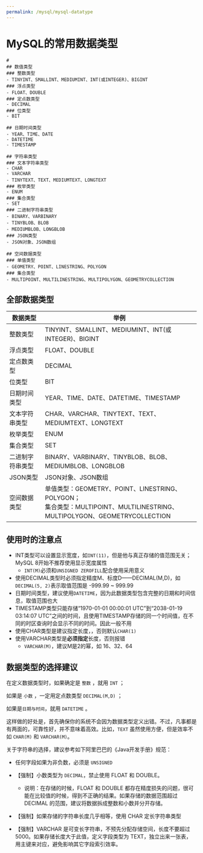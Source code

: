 ```yaml
---
permalink: /mysql/mysql-datatype
---
```


# MySQL的常用数据类型

```markmap
# 
## 数值类型
### 整数类型 
- TINYINT、SMALLINT、MEDIUMINT、INT(或INTEGER)、BIGINT
### 浮点类型
- FLOAT、DOUBLE
### 定点数类型
- DECIMAL
### 位类型
- BIT

## 日期时间类型
- YEAR、TIME、DATE
- DATETIME
- TIMESTAMP

## 字符串类型
### 文本字符串类型
- CHAR
- VARCHAR
- TINYTEXT、TEXT、MEDIUMTEXT、LONGTEXT
### 枚举类型
- ENUM
### 集合类型
- SET
### 二进制字符串类型
- BINARY、VARBINARY
- TINYBLOB、BLOB
- MEDIUMBLOB、LONGBLOB
### JSON类型
- JSON对象、JSON数组

## 空间数据类型
### 单值类型
- GEOMETRY、POINT、LINESTRING、POLYGON
### 集合类型
- MULTIPOINT、MULTILINESTRING、MULTIPOLYGON、GEOMETRYCOLLECTION
```

## 全部数据类型

| 数据类型 | 举例 |
| -------- | ---- |
| 整数类型 | TINYINT、SMALLINT、MEDIUMINT、INT(或INTEGER)、BIGINT |
| 浮点类型 | FLOAT、DOUBLE |
| 定点数类型 | DECIMAL |
| 位类型 | BIT |
| 日期时间类型 | YEAR、TIME、DATE、DATETIME、TIMESTAMP |
| 文本字符串类型 | CHAR、VARCHAR、TINYTEXT、TEXT、MEDIUMTEXT、LONGTEXT |
| 枚举类型 | ENUM |
| 集合类型 | SET |
| 二进制字符串类型 | BINARY、VARBINARY、TINYBLOB、BLOB、MEDIUMBLOB、LONGBLOB |
| JSON类型 | JSON对象、JSON数组 |
| 空间数据类型 | 单值类型：GEOMETRY、POINT、LINESTRING、POLYGON；<br>集合类型：MULTIPOINT、MULTILINESTRING、MULTIPOLYGON、GEOMETRYCOLLECTION |


## 使用时的注意点

- INT类型可以设置显示宽度，如`INT(11)`，但是他与真正存储的值范围无关；MySQL 8开始不推荐使用显示宽度属性
  - `INT(M)`必须和`UNSIGNED ZEROFILL`配合使用采用意义
- 使用DECIMAL类型时必须指定精度M、标度D——DECIMAL(M,D)，如`DECIMAL(5, 2)`表示取值范围是 -999.99 ~ 999.99
- 日期时间类型，建议使用`DATETIME`，因为此数据类型包含完整的日期和时间信息，取值范围也大
- TIMESTAMP类型只能存储“1970-01-01 00:00:01 UTC”到“2038-01-19 03:14:07 UTC”之间的时间，且使用TIMESTAMP存储的同一个时间值，在不同的时区查询时会显示不同的时间。因此一般不用
- 使用CHAR类型是建议指定长度，，否则默认`CHAR(1)`
- 使用VARCHAR类型是**必须指定**长度，否则报错
  -  `VARCHAR(M)`，建议M是2的幂，如 16、32、64


## 数据类型的选择建议

在定义数据类型时，如果确定是 `整数` ，就用 `INT` ；

如果是 `小数` ，一定用定点数类型 `DECIMAL(M,D)` ；

如果是`日期与时间`，就用 `DATETIME` 。

这样做的好处是，首先确保你的系统不会因为数据类型定义出错。不过，凡事都是有两面的，可靠性好，并不意味着高效。比如，`TEXT` 虽然使用方便，但是效率不如 `CHAR(M)` 和 `VARCHAR(M)`。

关于字符串的选择，建议参考如下阿里巴巴的《Java开发手册》规范：

- 任何字段如果为非负数，必须是 `UNSIGNED` 
- <span style="color: var(--alibaba-qiangzhi-text-color);">【强制】</span>小数类型为 `DECIMAL`，禁止使用 FLOAT 和 DOUBLE。
    - 说明：在存储的时候，FLOAT 和 DOUBLE 都存在精度损失的问题，很可能在比较值的时候，得到不正确的结果。如果存储的数据范围超过 DECIMAL 的范围，建议将数据拆成整数和小数并分开存储。

- <span style="color: var(--alibaba-qiangzhi-text-color);">【强制】</span>如果存储的字符串长度几乎相等，使用 CHAR 定长字符串类型
- <span style="color: var(--alibaba-qiangzhi-text-color);">【强制】</span>VARCHAR 是可变长字符串，不预先分配存储空间，长度不要超过 5000。如果存储长度大于此值，定义字段类型为 TEXT，独立出来一张表，用主键来对应，避免影响其它字段索引效率。



